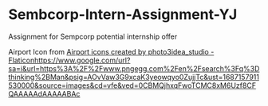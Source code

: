 # Sembcorp-Intern-Assignment-YJ
 Assignment for Sempcorp potential internship offer


Airport Icon from [<a href="https://www.flaticon.com/free-icons/airport" title="airport icons">Airport icons created by photo3idea_studio - Flaticon</a>](https://www.google.com/url?sa=i&url=https%3A%2F%2Fwww.pngegg.com%2Fen%2Fsearch%3Fq%3Dthinking%2BMan&psig=AOvVaw3G9xcaK3yeowqyo0ZujjTc&ust=1687157911530000&source=images&cd=vfe&ved=0CBMQjhxqFwoTCMC8xM6Uzf8CFQAAAAAdAAAAABAc)https://www.google.com/url?sa=i&url=https%3A%2F%2Fwww.pngegg.com%2Fen%2Fsearch%3Fq%3Dthinking%2BMan&psig=AOvVaw3G9xcaK3yeowqyo0ZujjTc&ust=1687157911530000&source=images&cd=vfe&ved=0CBMQjhxqFwoTCMC8xM6Uzf8CFQAAAAAdAAAAABAc
